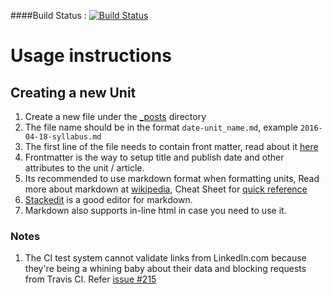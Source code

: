 ####Build Status : [![Build Status](https://travis-ci.org/css566/css566.github.io.svg?branch=master)](https://travis-ci.org/css566/css566.github.io)


# Usage instructions

## Creating a new Unit 
1. Create a new file under the [_posts](_posts) directory
2. The file name should be in the format `date-unit_name.md`, example `2016-04-18-syllabus.md`
3. The first line of the file needs to contain front matter, read about it [here](https://jekyllrb.com/docs/frontmatter/)
4. Frontmatter is the way to setup title and publish date and other attributes to the unit / article.
3. Its recommended to use markdown format when formatting units, Read more about markdown at [wikipedia](https://en.wikipedia.org/wiki/Markdown#Example), Cheat Sheet for [quick reference](https://github.com/adam-p/markdown-here/wiki/Markdown-Cheatsheet)
4. [Stackedit](https://stackedit.io/editor) is a good editor for markdown. 
5. Markdown also supports in-line html in case you need to use it.


### Notes

1. The CI test system cannot validate links from LinkedIn.com because they're being a whining baby about their data and blocking requests from Travis CI. Refer [issue #215](https://github.com/gjtorikian/html-proofer/issues/215)